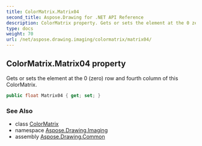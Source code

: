 ```yaml
---
title: ColorMatrix.Matrix04
second_title: Aspose.Drawing for .NET API Reference
description: ColorMatrix property. Gets or sets the element at the 0 zero row and fourth column of this ColorMatrix
type: docs
weight: 70
url: /net/aspose.drawing.imaging/colormatrix/matrix04/
---
```

## ColorMatrix.Matrix04 property

Gets or sets the element at the 0 (zero) row and fourth column of this ColorMatrix.

```csharp
public float Matrix04 { get; set; }
```

### See Also

* class [ColorMatrix](../)
* namespace [Aspose.Drawing.Imaging](../../colormatrix/)
* assembly [Aspose.Drawing.Common](../../../)


